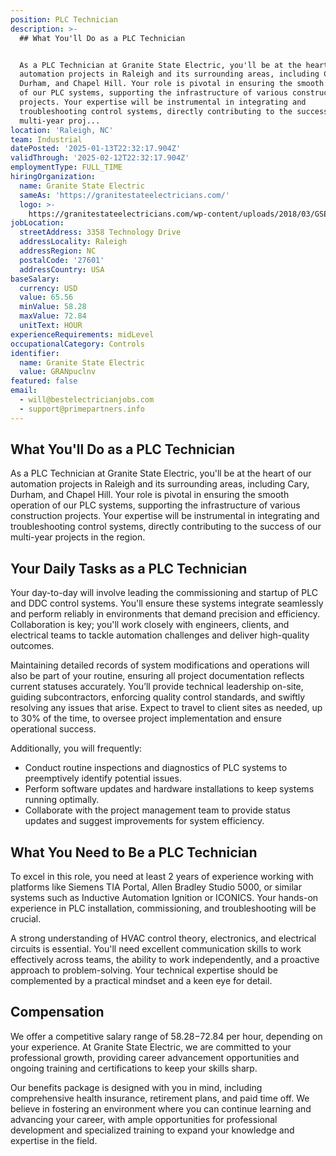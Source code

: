 ```yaml
---
position: PLC Technician
description: >-
  ## What You'll Do as a PLC Technician


  As a PLC Technician at Granite State Electric, you'll be at the heart of our
  automation projects in Raleigh and its surrounding areas, including Cary,
  Durham, and Chapel Hill. Your role is pivotal in ensuring the smooth operation
  of our PLC systems, supporting the infrastructure of various construction
  projects. Your expertise will be instrumental in integrating and
  troubleshooting control systems, directly contributing to the success of our
  multi-year proj...
location: 'Raleigh, NC'
team: Industrial
datePosted: '2025-01-13T22:32:17.904Z'
validThrough: '2025-02-12T22:32:17.904Z'
employmentType: FULL_TIME
hiringOrganization:
  name: Granite State Electric
  sameAs: 'https://granitestateelectricians.com/'
  logo: >-
    https://granitestateelectricians.com/wp-content/uploads/2018/03/GSE-2c-Logo-4.jpg
jobLocation:
  streetAddress: 3358 Technology Drive
  addressLocality: Raleigh
  addressRegion: NC
  postalCode: '27601'
  addressCountry: USA
baseSalary:
  currency: USD
  value: 65.56
  minValue: 58.28
  maxValue: 72.84
  unitText: HOUR
experienceRequirements: midLevel
occupationalCategory: Controls
identifier:
  name: Granite State Electric
  value: GRANpuclnv
featured: false
email:
  - will@bestelectricianjobs.com
  - support@primepartners.info
---
```




## What You'll Do as a PLC Technician

As a PLC Technician at Granite State Electric, you'll be at the heart of our automation projects in Raleigh and its surrounding areas, including Cary, Durham, and Chapel Hill. Your role is pivotal in ensuring the smooth operation of our PLC systems, supporting the infrastructure of various construction projects. Your expertise will be instrumental in integrating and troubleshooting control systems, directly contributing to the success of our multi-year projects in the region.

## Your Daily Tasks as a PLC Technician

Your day-to-day will involve leading the commissioning and startup of PLC and DDC control systems. You'll ensure these systems integrate seamlessly and perform reliably in environments that demand precision and efficiency. Collaboration is key; you'll work closely with engineers, clients, and electrical teams to tackle automation challenges and deliver high-quality outcomes.

Maintaining detailed records of system modifications and operations will also be part of your routine, ensuring all project documentation reflects current statuses accurately. You’ll provide technical leadership on-site, guiding subcontractors, enforcing quality control standards, and swiftly resolving any issues that arise. Expect to travel to client sites as needed, up to 30% of the time, to oversee project implementation and ensure operational success.

Additionally, you will frequently:

- Conduct routine inspections and diagnostics of PLC systems to preemptively identify potential issues.
- Perform software updates and hardware installations to keep systems running optimally.
- Collaborate with the project management team to provide status updates and suggest improvements for system efficiency.

## What You Need to Be a PLC Technician

To excel in this role, you need at least 2 years of experience working with platforms like Siemens TIA Portal, Allen Bradley Studio 5000, or similar systems such as Inductive Automation Ignition or ICONICS. Your hands-on experience in PLC installation, commissioning, and troubleshooting will be crucial.

A strong understanding of HVAC control theory, electronics, and electrical circuits is essential. You'll need excellent communication skills to work effectively across teams, the ability to work independently, and a proactive approach to problem-solving. Your technical expertise should be complemented by a practical mindset and a keen eye for detail.

## Compensation

We offer a competitive salary range of $58.28-$72.84 per hour, depending on your experience. At Granite State Electric, we are committed to your professional growth, providing career advancement opportunities and ongoing training and certifications to keep your skills sharp.

Our benefits package is designed with you in mind, including comprehensive health insurance, retirement plans, and paid time off. We believe in fostering an environment where you can continue learning and advancing your career, with ample opportunities for professional development and specialized training to expand your knowledge and expertise in the field.